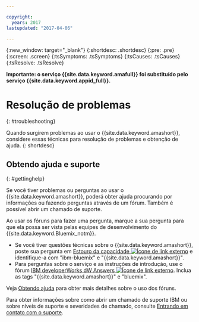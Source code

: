 ```yaml
---

copyright:
  years: 2017
lastupdated: "2017-04-06"

---
```

{:new_window: target="_blank"}
{:shortdesc: .shortdesc}
{:pre: .pre}
{:screen: .screen}
{:tsSymptoms: .tsSymptoms}
{:tsCauses: .tsCauses}
{:tsResolve: .tsResolve}

**Importante: o serviço {{site.data.keyword.amafull}} foi substituído pelo serviço {{site.data.keyword.appid_full}}.**

# Resolução de problemas
{: #troubleshooting}

Quando surgirem problemas ao usar o {{site.data.keyword.amashort}}, considere essas técnicas para resolução de problemas e obtenção de ajuda.
{: shortdesc}


## Obtendo ajuda e suporte
{: #gettinghelp}

Se você tiver problemas ou perguntas ao usar o
{{site.data.keyword.amashort}},
poderá obter ajuda procurando por informações ou fazendo perguntas
através de um fórum. Também é possível abrir um chamado de suporte.

Ao usar os fóruns para fazer uma pergunta, marque a sua pergunta
para que ela possa ser vista pelas equipes de desenvolvimento do {{site.data.keyword.Bluemix_notm}}.

* Se você tiver questões técnicas sobre o {{site.data.keyword.amashort}}, poste sua pergunta em <a href="http://stackoverflow.com/search?q=mobileclientaccess+ibm-bluemix" target="_blank">Estouro da capacidade
<img src="../../icons/launch-glyph.svg" alt="Ícone de link externo"></a> e identifique-a com "ibm-bluemix" e "{{site.data.keyword.amashort}}".
* Para perguntas sobre o serviço e as instruções de introdução, use o fórum <a href="https://developer.ibm.com/answers/search.html?f=&type=question&redirect=search%2Fsearch&sort=relevance&q=mobile+client+access%20%2B[bluemix]" target="_blank">IBM developerWorks dW Answers
<img src="../../icons/launch-glyph.svg" alt="Ícone de link externo"></a>. Inclua as tags "{{site.data.keyword.amashort}}" e "bluemix".

Veja [Obtendo
ajuda](/docs/support/index.html#getting-help) para obter mais detalhes sobre o uso dos fóruns.

Para obter informações sobre como abrir um chamado de suporte IBM ou sobre níveis de suporte e severidades de chamado, consulte [Entrando em contato com o suporte](/docs/support/index.html#contacting-support).
